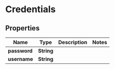 

# Credentials

## Properties

| Name | Type | Description | Notes |
| ------------ | ------------- | ------------- | ------------- |
| **password** | **String** |  |  |
| **username** | **String** |  |  |


